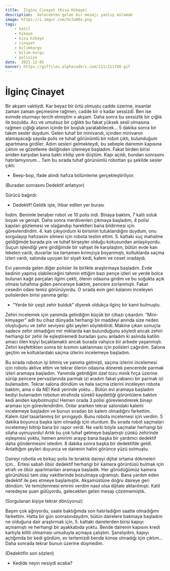 ```yaml
---
title:  İlginç Cinayet (Kısa Hikaye)
description:  Gelecekten gelen bir mesajı yanlış anlamak
image: https://i.imgur.com/UvJa00a.png
tags:
    - katil
    - hikaye
    - kısa hikaye
    - cinayet
    - bilimkurgu
    - bilim-kurgu
    - polisiye
date:  2021-12-05
banner: https://giffiles.alphacoders.com/211/211748.gif
---
```

# İlginç Cinayet

Bir akşam vaktiydi. Kar beyaz bir örtü olmuştu cadde üzerine, insanlar zaman zaman geçmesine rağmen, cadde bir o kadar sessizdi. Ben ise evimde oturmayı tercih etmiştim o akşam. Daha sonra bu sessizlik bir çığlık ile bozuldu. Acı ve umutsuz bir çığlıktı bu fakat yüksek sesli olmasına rağmen çığlığı atanın içinde bir boşluk yaratabilecek... 5 dakika sonra bir takım sesler duydum. Gelen tuhaf bir minivandı, içinden minivanın alamayacağı sayıda polis ve tuhaf görünümlü bir robot çıktı, bulunduğum apartmana girdiler. Adım sesleri gelmekteydi, bu sebeple dairemin kapısına çıktım ve gözetleme deliğinden izlemeye başladım. Fakat birden birisi aniden karşıdan bana baktı irkilip yere düştüm. Kapı açıldı, bundan sonrasını hatırlamıyorum... Tam bu sırada tuhaf görünümlü robottan şu şekilde sesler çıktı:

 - Beep-bop, ifade alındı hafıza bölümleme gerçekleştiriliyor.

(Buradan sonrasını Dedektif anlatıyor)

Sürücü bağırdı:

 - Dedektif! Geldik işte, ihbar edilen yer burası

İndim. Benimle beraber robot ve 10 polis indi. Binaya baktım, 7 katlı soluk boyalı ve genişti. Daha sonra merdivenleri çıkmaya başladım, 4 polisi kapıları gözlemesi ve olağandışı harektleri bana bildirmesi için görevlendirdim. 4. katı çıkıyordum ki birisinin tutuklandığını duydum, onu sorgulayıp hafızasını silmesi için robota teslim ettim. 5. kattaki suç mahaline geldiğimde burada pis ve tuhaf birşeyler olduğu kokusundan anlaşılıyordu. Suçun işlendiği yere girdiğimde bir vahşet ile karşılaştım, bütün evde kan lekeleri vardı, duvarlar ise tamamen kırmızıya boyanmıştı, koltuklarda saçma izleri vardı, salonda uyuyan bir siyah kedi, kalem ve ceset oradaydı.

Evi yanımda gelen diğer polisler ile birlikte araştırmaya başladım. Evde kedinin yapmış olabileceğini tahmin ettiğim bazı pençe izleri ve yerde bolca bulunan kağıt parçaları ilgimi çekti, ölenin odasına girdim ve bu soğukta açık olması tuhafıma giden pencereye baktım, pencere zorlanmıştı. Fakat cesedin odası temiz görünüyordu. O sırada evin geri kalanını inceleyen polislerden birisi yanıma gelip:

- “Yerde bir çeşit zehir bulduk” diyerek oldukça ilginç bir kanıt bulmuştu.

Zehiri incelemek için yanımda getirdiğim küçük bir cihazı çıkardım. “Mini-kimyager” adlı bu cihaz dünyada herhangi bir maddeyi anında size neden oluştuğunu ve zehir seviyesi gibi şeyleri söylebilirdi. Makine çıkan sonuçta sadece zehir olmadığını mir miktarda kan bulunduğunu söyledi ancak zehiri herhangi bir zehir ile eşleştiremedi buradan şunu anladım ki aslında katilin amacı ölen kişiyi bıçaklamaktı ancak burada vahşice bir arbede yaşanmıştı. Zehiri keşfettikten sonra bir kısmını saklanması için polisleri çağırdım. Salona geçtim ve koltuklardaki saçma izlerini incelemeye başladım. 

Bu sırada robotun işi bitmiş ve yanıma gelmişti, saçma izlerini incelemesi için robotu aktive ettim ve tekrar ölenin odasına dönerek pencerede parmak izleri aramaya başladım. Yanımda getirdiğim özel tozu minik fırça üzerine sürüp pencere pervazlarında parmak izi aradım fakat yabancı bir parmak izi bulamadım. Tekrar salona döndüm ve hala saçma izlerini inceleyen robota baktım, ama o da NE! Kedi yerinde yoktu... Bütün evi aramaya başladım kediyi bulamadım robotun etrafında sürekli kaydettiği görüntülere baktım kedi aniden kaybolmuştu! Hemen orada 3 polisi görevlendirerek binayı araması için görevlendirdim. Onlar ararken tekrar salondaki kalemi incelemeye başladım ve bunun sıradan bir kalem olmadığını farkettim. Kalem özel tasarlanmış bir şırıngaydı. Bunu robota incelemesi için verdim. 5 dakika boyunca başka işim olmadığı için oturdum. Bu sırada robot saçmaları incelemeyi bitirip bana bir rapor verdi. Ne varki böyle saçmalar herhangi bir silaha uymuyordu! Artık bu çok tuhaf gelmeye başlamıştı çünkü zehirinde eşleşmesi yoktu, hemen amirimi arayıp bana başka bir yardımcı dedektif daha göndermesini istedim. 8 dakika sonra başka bir dedektifde geldi. Anlattığım şeyleri duyunca ve dairenin halini görünce yüzü solmuştu. 

Daireyi robotla ve birkaç polis ile bıraktık daireyi dijital ortama dökmeleri için... Ertesi sabah öbür dedektif herhangi bir kamera görüntüsü bulmak için etrafı ve öbür apartmanları aramaya başladık. Her görüdüğümüz kamera görünütüsü tam olay vakitlerinde bozulmaya uğramıştı. Bana yardım eden dedektif ile pes etmeye başlamıştık. Akşamüstüne doğru daireye geri döndüm. Ve temizlenmesi emrini verdim nasıl olsa dijitale aktarılmıştı. Katil neredeyse şuan gülüyordu, gelecekten gelen mesajı çözememiştik.

(Sorgulanan kişiye tekrar dönüyoruz)

Başım çok ağrıyordu, saate baktığımda son hatırladığım saatte olmadığımı farkettim. Hatta bir gün sonrasındaydım, bütün dairelere bakmaya başladım ne olduğuna dair araştırmak için, 5. kattaki dairelerden birisi kapıyı açmamıştı ve herhangi bir ayakkabıda yoktu. Bende dairenin kapısını kredi kartıyla kilitli olmaması umuduyla açmaya çalıştım. Şanslıydım, kapıyı açtığımda bir kedi gördüm, ev tertemizdi bende kimse olmadığı için çıktım... Daha sonrada tekrar bunun üzerine düşmedim.

(Dedektifin son sözleri)

- Kedide neyin nesiydi acaba?
